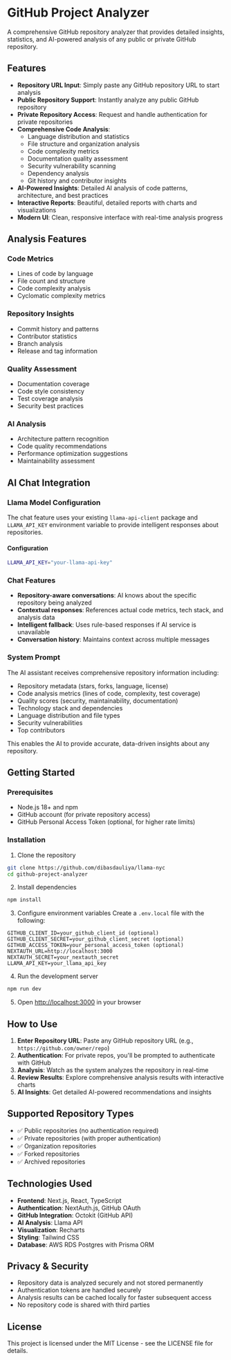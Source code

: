 # GitHub Project Analyzer

A comprehensive GitHub repository analyzer that provides detailed insights, statistics, and AI-powered analysis of any public or private GitHub repository.

## Features

- **Repository URL Input**: Simply paste any GitHub repository URL to start analysis
- **Public Repository Support**: Instantly analyze any public GitHub repository
- **Private Repository Access**: Request and handle authentication for private repositories
- **Comprehensive Code Analysis**: 
  - Language distribution and statistics
  - File structure and organization analysis
  - Code complexity metrics
  - Documentation quality assessment
  - Security vulnerability scanning
  - Dependency analysis
  - Git history and contributor insights
- **AI-Powered Insights**: Detailed AI analysis of code patterns, architecture, and best practices
- **Interactive Reports**: Beautiful, detailed reports with charts and visualizations
- **Modern UI**: Clean, responsive interface with real-time analysis progress

## Analysis Features

### Code Metrics
- Lines of code by language
- File count and structure
- Code complexity analysis
- Cyclomatic complexity metrics

### Repository Insights
- Commit history and patterns
- Contributor statistics
- Branch analysis
- Release and tag information

### Quality Assessment
- Documentation coverage
- Code style consistency
- Test coverage analysis
- Security best practices

### AI Analysis
- Architecture pattern recognition
- Code quality recommendations
- Performance optimization suggestions
- Maintainability assessment

## AI Chat Integration

### Llama Model Configuration

The chat feature uses your existing `llama-api-client` package and `LLAMA_API_KEY` environment variable to provide intelligent responses about repositories.

#### Configuration
```bash
LLAMA_API_KEY="your-llama-api-key"
```

### Chat Features

- **Repository-aware conversations**: AI knows about the specific repository being analyzed
- **Contextual responses**: References actual code metrics, tech stack, and analysis data
- **Intelligent fallback**: Uses rule-based responses if AI service is unavailable
- **Conversation history**: Maintains context across multiple messages

### System Prompt

The AI assistant receives comprehensive repository information including:
- Repository metadata (stars, forks, language, license)
- Code analysis metrics (lines of code, complexity, test coverage)
- Quality scores (security, maintainability, documentation)
- Technology stack and dependencies
- Language distribution and file types
- Security vulnerabilities
- Top contributors

This enables the AI to provide accurate, data-driven insights about any repository.

## Getting Started

### Prerequisites

- Node.js 18+ and npm
- GitHub account (for private repository access)
- GitHub Personal Access Token (optional, for higher rate limits)

### Installation

1. Clone the repository
```bash
git clone https://github.com/dibasdauliya/llama-nyc
cd github-project-analyzer
```

2. Install dependencies
```bash
npm install
```

3. Configure environment variables
Create a `.env.local` file with the following:
```
GITHUB_CLIENT_ID=your_github_client_id (optional)
GITHUB_CLIENT_SECRET=your_github_client_secret (optional)
GITHUB_ACCESS_TOKEN=your_personal_access_token (optional)
NEXTAUTH_URL=http://localhost:3000
NEXTAUTH_SECRET=your_nextauth_secret
LLAMA_API_KEY=your_llama_api_key
```

4. Run the development server
```bash
npm run dev
```

5. Open [http://localhost:3000](http://localhost:3000) in your browser

## How to Use

1. **Enter Repository URL**: Paste any GitHub repository URL (e.g., `https://github.com/owner/repo`)
2. **Authentication**: For private repos, you'll be prompted to authenticate with GitHub
3. **Analysis**: Watch as the system analyzes the repository in real-time
4. **Review Results**: Explore comprehensive analysis results with interactive charts
5. **AI Insights**: Get detailed AI-powered recommendations and insights

## Supported Repository Types

- ✅ Public repositories (no authentication required)
- ✅ Private repositories (with proper authentication)
- ✅ Organization repositories
- ✅ Forked repositories
- ✅ Archived repositories

## Technologies Used

- **Frontend**: Next.js, React, TypeScript
- **Authentication**: NextAuth.js, GitHub OAuth
- **GitHub Integration**: Octokit (GitHub API)
- **AI Analysis**: Llama API
- **Visualization**: Recharts
- **Styling**: Tailwind CSS
- **Database**: AWS RDS Postgres with Prisma ORM

## Privacy & Security

- Repository data is analyzed securely and not stored permanently
- Authentication tokens are handled securely
- Analysis results can be cached locally for faster subsequent access
- No repository code is shared with third parties

## License

This project is licensed under the MIT License - see the LICENSE file for details.
